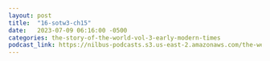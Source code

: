 ```yaml
---
layout: post
title:  "16-sotw3-ch15"
date:   2023-07-09 06:16:00 -0500
categories: the-story-of-the-world-vol-3-early-modern-times
podcast_link: https://nilbus-podcasts.s3.us-east-2.amazonaws.com/the-well-trained-mind/The%20Story%20of%20the%20World%20Vol.%203%20Early%20Modern%20Times/16-sotw3-ch15.mp3
---
```

